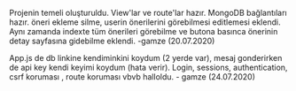 Projenin temeli oluşturuldu. View'lar ve route'lar hazır. MongoDB bağlantıları hazır.
öneri ekleme silme, userin önerilerini görebilmesi editlemesi eklendi. Aynı zamanda indexte tüm önerileri görebilme ve butona basınca 
önerinin detay sayfasına gidebilme eklendi. -gamze (20.07.2020)

App.js de db linkine kendiminkini koydum (2 yerde var), mesaj gonderirken de api key kendi keyimi koydum (hata verir). Login, sessions, authentication, csrf koruması , route koruması vbvb halloldu. - gamze (24.07.2020)
